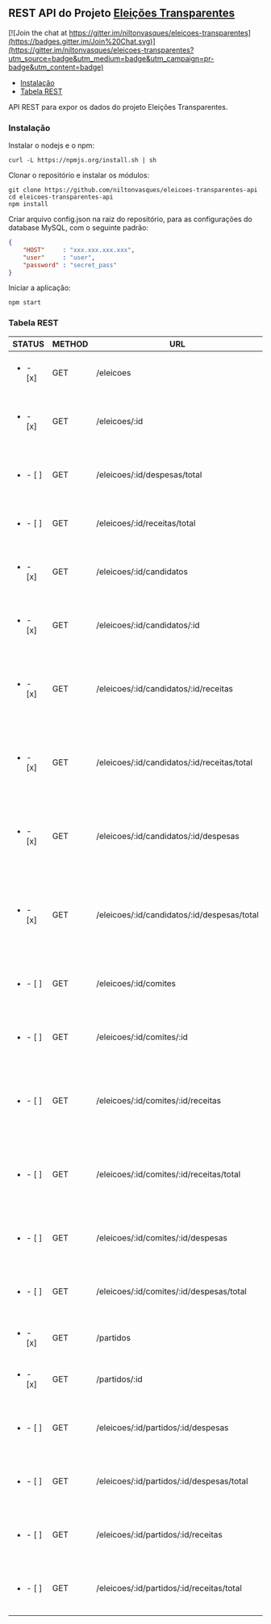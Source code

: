 ## REST API do Projeto [Eleições Transparentes](https://github.com/niltonvasques/eleicoes-transparentes)

[![Join the chat at https://gitter.im/niltonvasques/eleicoes-transparentes](https://badges.gitter.im/Join%20Chat.svg)](https://gitter.im/niltonvasques/eleicoes-transparentes?utm_source=badge&utm_medium=badge&utm_campaign=pr-badge&utm_content=badge)

  - [Instalação](#instalação)
  - [Tabela REST](#tabela-rest)

API REST para expor os dados do projeto Eleições Transparentes.

### Instalação

Instalar o nodejs e o npm:

    curl -L https://npmjs.org/install.sh | sh

Clonar o repositório e instalar os módulos:

    git clone https://github.com/niltonvasques/eleicoes-transparentes-api
    cd eleicoes-transparentes-api
    npm install

Criar arquivo config.json na raiz do repositório, para as configurações do database MySQL, com o seguinte padrão:

```json
{
    "HOST"     : "xxx.xxx.xxx.xxx",
    "user"     : "user",
    "password" : "secret_pass"
}
```

Iniciar a aplicação:

    npm start

### Tabela REST 

| STATUS    | METHOD | URL | DESC
|----------|--------|-----|---------------------------
|<ul><li>- [x] </li></ul> | GET | /eleicoes | Retorna a lista de eleições disponíveis.
<ul><li>- [x] </li></ul> | GET | /eleicoes/:id | Retorna informações da eleição através com id = :id.
<ul><li>- [ ] </li></ul> | GET | /eleicoes/:id/despesas/total | Total de despesas em uma eleição com id = :id.
<ul><li>- [ ] </li></ul> | GET | /eleicoes/:id/receitas/total | Total de receitas em uma eleição com id = :id.
<ul><li>- [x] </li></ul> | GET | /eleicoes/:id/candidatos | Retorna a lista de candidatos de uma eleição.
<ul><li>- [x] </li></ul> | GET | /eleicoes/:id/candidatos/:id | Retorna informações do candidato com id = :id.
<ul><li>- [x] </li></ul> | GET | /eleicoes/:id/candidatos/:id/receitas | Retorna a lista de receitas que um candidato recebeu na eleição.
<ul><li>- [x] </li></ul> | GET | /eleicoes/:id/candidatos/:id/receitas/total | Retorna a soma de todas as receitas que um candidato recebeu.
<ul><li>- [x] </li></ul> | GET | /eleicoes/:id/candidatos/:id/despesas | Retorna a lista de despesas que um candidato recebeu na eleição.
<ul><li>- [x] </li></ul> | GET | /eleicoes/:id/candidatos/:id/despesas/total | Retorna a soma de todas as despesas que um candidado teve na eleição.
<ul><li>- [ ] </li></ul> | GET | /eleicoes/:id/comites | Retorna a lista de comitês de uma eleição.
<ul><li>- [ ] </li></ul> | GET | /eleicoes/:id/comites/:id | Retorna informações de um comitê com id = :id.
<ul><li>- [ ] </li></ul> | GET | /eleicoes/:id/comites/:id/receitas | Retorna a lista de receitas de um comitê com id = :id em uma eleição.
<ul><li>- [ ] </li></ul> | GET | /eleicoes/:id/comites/:id/receitas/total | Retorna o total de receitas de um comitê com id = :id em uma eleição.
<ul><li>- [ ] </li></ul> | GET | /eleicoes/:id/comites/:id/despesas | Todas as despesas de um comitê com id = :id.
<ul><li>- [ ] </li></ul> | GET | /eleicoes/:id/comites/:id/despesas/total | Total de despesas de um comitê com id = :id.
<ul><li>- [x] </li></ul> | GET | /partidos | Retorna a lista de partidos.
<ul><li>- [x] </li></ul> | GET | /partidos/:id | Retorna informações do partido com id = :id.
<ul><li>- [ ] </li></ul> | GET | /eleicoes/:id/partidos/:id/despesas | Lista as despesas do partido com id = :id na eleição.
<ul><li>- [ ] </li></ul> | GET | /eleicoes/:id/partidos/:id/despesas/total | Total de despesas do partido com id = :id na eleição.
<ul><li>- [ ] </li></ul> | GET | /eleicoes/:id/partidos/:id/receitas | Lista as receitas do partido com id = :id na eleição.
<ul><li>- [ ] </li></ul> | GET | /eleicoes/:id/partidos/:id/receitas/total | Total de receitas do partido com id = :id na eleição.

